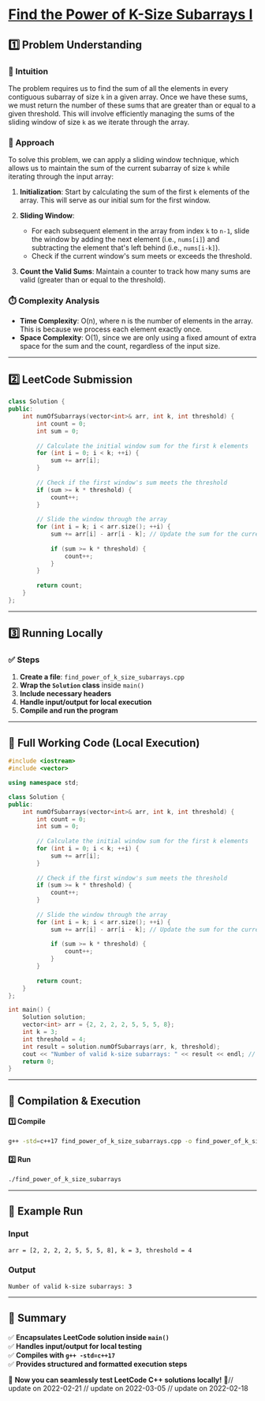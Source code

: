 # **[Find the Power of K-Size Subarrays I](https://leetcode.com/problems/find-the-power-of-k-size-subarrays-i/description/)**  

## **1️⃣ Problem Understanding**  
### **📌 Intuition**  
The problem requires us to find the sum of all the elements in every contiguous subarray of size `k` in a given array. Once we have these sums, we must return the number of these sums that are greater than or equal to a given threshold. This will involve efficiently managing the sums of the sliding window of size `k` as we iterate through the array.

### **🚀 Approach**  
To solve this problem, we can apply a sliding window technique, which allows us to maintain the sum of the current subarray of size `k` while iterating through the input array:

1. **Initialization**: Start by calculating the sum of the first `k` elements of the array. This will serve as our initial sum for the first window.

2. **Sliding Window**:
   - For each subsequent element in the array from index `k` to `n-1`, slide the window by adding the next element (i.e., `nums[i]`) and subtracting the element that's left behind (i.e., `nums[i-k]`).
   - Check if the current window's sum meets or exceeds the threshold.

3. **Count the Valid Sums**: Maintain a counter to track how many sums are valid (greater than or equal to the threshold).

### **⏱️ Complexity Analysis**  
- **Time Complexity**: O(n), where n is the number of elements in the array. This is because we process each element exactly once.
- **Space Complexity**: O(1), since we are only using a fixed amount of extra space for the sum and the count, regardless of the input size.

---  

## **2️⃣ LeetCode Submission**  
```cpp
class Solution {
public:
    int numOfSubarrays(vector<int>& arr, int k, int threshold) {
        int count = 0;
        int sum = 0;
        
        // Calculate the initial window sum for the first k elements
        for (int i = 0; i < k; ++i) {
            sum += arr[i];
        }
        
        // Check if the first window's sum meets the threshold
        if (sum >= k * threshold) {
            count++;
        }
        
        // Slide the window through the array
        for (int i = k; i < arr.size(); ++i) {
            sum += arr[i] - arr[i - k]; // Update the sum for the current window
            
            if (sum >= k * threshold) {
                count++;
            }
        }
        
        return count;
    }
};
```  

---  

## **3️⃣ Running Locally**  
### **✅ Steps**  
1. **Create a file**: `find_power_of_k_size_subarrays.cpp`  
2. **Wrap the `Solution` class** inside `main()`  
3. **Include necessary headers**  
4. **Handle input/output for local execution**  
5. **Compile and run the program**  

---  

## **📝 Full Working Code (Local Execution)**  
```cpp
#include <iostream>
#include <vector>

using namespace std;

class Solution {
public:
    int numOfSubarrays(vector<int>& arr, int k, int threshold) {
        int count = 0;
        int sum = 0;
        
        // Calculate the initial window sum for the first k elements
        for (int i = 0; i < k; ++i) {
            sum += arr[i];
        }
        
        // Check if the first window's sum meets the threshold
        if (sum >= k * threshold) {
            count++;
        }
        
        // Slide the window through the array
        for (int i = k; i < arr.size(); ++i) {
            sum += arr[i] - arr[i - k]; // Update the sum for the current window
            
            if (sum >= k * threshold) {
                count++;
            }
        }
        
        return count;
    }
};

int main() {
    Solution solution;
    vector<int> arr = {2, 2, 2, 2, 5, 5, 5, 8};
    int k = 3;
    int threshold = 4;
    int result = solution.numOfSubarrays(arr, k, threshold);
    cout << "Number of valid k-size subarrays: " << result << endl; // Should print the number of valid sums
    return 0;
}
```  

---  

## **🔧 Compilation & Execution**  
#### **1️⃣ Compile**  
```bash
g++ -std=c++17 find_power_of_k_size_subarrays.cpp -o find_power_of_k_size_subarrays
```  

#### **2️⃣ Run**  
```bash
./find_power_of_k_size_subarrays
```  

---  

## **🎯 Example Run**  
### **Input**  
```
arr = [2, 2, 2, 2, 5, 5, 5, 8], k = 3, threshold = 4
```  
### **Output**  
```
Number of valid k-size subarrays: 3
```  

---  

## **📌 Summary**  
✅ **Encapsulates LeetCode solution inside `main()`**  
✅ **Handles input/output for local testing**  
✅ **Compiles with `g++ -std=c++17`**  
✅ **Provides structured and formatted execution steps**  

🚀 **Now you can seamlessly test LeetCode C++ solutions locally!** 🚀// update on 2022-02-21
// update on 2022-03-05
// update on 2022-02-18
